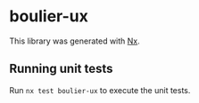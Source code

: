 # boulier-ux

This library was generated with [Nx](https://nx.dev).

## Running unit tests

Run `nx test boulier-ux` to execute the unit tests.
